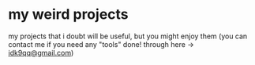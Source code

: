 # my weird projects
my projects that i doubt will be useful, but you might enjoy them
(you can contact me if you need any "tools" done! through here -> idk9qq@gmail.com)
